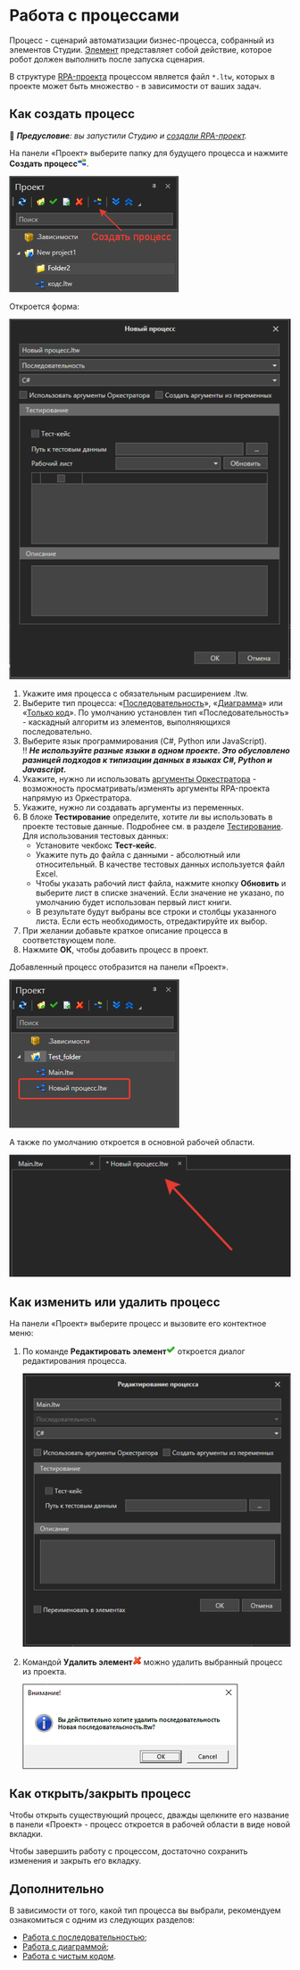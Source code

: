 # Работа с процессами

Процесс - сценарий автоматизации бизнес-процесса, собранный из элементов Студии. [Элемент](https://docs.primo-rpa.ru/primo-rpa/primo-studio/process/elements) представляет собой действие, которое робот должен выполнить после запуска сценария. 

В структуре [RPA-проекта](https://docs.primo-rpa.ru/primo-rpa/primo-studio/projects) процессом является файл `*.ltw`, которых в проекте может быть множество - в зависимости от ваших задач. 

## Как создать процесс

:small_blue_diamond: ***Предусловие**: вы запустили Студию и [создали RPA-проект](https://docs.primo-rpa.ru/primo-rpa/primo-studio/projects#kak-sozdat-proekt).*

На панели «Проект» выберите папку для будущего процесса и нажмите **Создать процесс**![](<../../.gitbook/assets/0 (163).png>). 

![](<../../.gitbook/assets1/buttonaddnewproccess.png>)

Откроется форма:

![](<../../.gitbook/assets1/addnewproccess.png>)

1. Укажите имя процесса с обязательным расширением .ltw. 
2. Выберите тип процесса: «[Последовательность](https://docs.primo-rpa.ru/primo-rpa/primo-studio/process/sequence)», «[Диаграмма](https://docs.primo-rpa.ru/primo-rpa/primo-studio/process/diagram)» или «[Только код](https://docs.primo-rpa.ru/primo-rpa/primo-studio/process/coding)». По умолчанию установлен тип «Последовательность» - каскадный алгоритм из элементов, выполняющихся последовательно.
3. Выберите язык программирования (C#, Python или JavaScript).\
	:bangbang: ***Не используйте разные языки в одном проекте. Это обусловлено разницей подходов к типизации данных в языках C#, Python и Javascript.***
4. Укажите, нужно ли использовать [аргументы Оркестратора](https://docs.primo-rpa.ru/primo-rpa/primo-studio/process/args#argumenty-orkestratora) - возможность просматривать/изменять аргументы RPA-проекта напрямую из Оркестратора.
5. Укажите, нужно ли создавать аргументы из переменных. 
6. В блоке **Тестирование** определите, хотите ли вы использовать в проекте тестовые данные. Подробнее см. в разделе [Тестирование](https://docs.primo-rpa.ru/primo-rpa/primo-studio/process/debug/testing). Для использования тестовых данных:
   * Установите чекбокс **Тест-кейс**.
   * Укажите путь до файла с данными - абсолютный или относительный. В качестве тестовых данных используется файл Excel. 
   * Чтобы указать рабочий лист файла, нажмите кнопку **Обновить** и выберите лист в списке значений. Если значение не указано, по умолчанию будет использован первый лист книги.
   * В результате будут выбраны все строки и столбцы указанного листа. Если есть необходимость, отредактируйте их выбор.
8. При желании добавьте краткое описание процесса в соответствующем поле.
9. Нажмите **ОК**, чтобы добавить процесс в проект.

Добавленный процесс отобразится на панели «Проект».

![](<../../.gitbook/assets/project-panel-process.png>)

А также по умолчанию откроется в основной рабочей области.

![](<../../.gitbook/assets/workspace.png>)

## Как изменить или удалить процесс
На панели «Проект» выберите процесс и вызовите его контектное меню:
1. По команде **Редактировать элемент**![](<../../.gitbook/assets/4 (1) (1) (2) (1) (1) (1) (1).png>) откроется диалог редактирования процесса.

   ![](<../../.gitbook/assets1/project-process-since-2311-versions.png>)

2. Командой **Удалить элемент**![](<../../.gitbook/assets/10 (2) (1) (2) (1) (1) (1) (2) (3).png>) можно удалить выбранный процесс из проекта. 

   ![](<../../.gitbook/assets/7 (2).png>)

## Как открыть/закрыть процесс

Чтобы открыть существующий процесс, дважды щелкните его название в панели «Проект» - процесс откроется в рабочей области в виде новой вкладки.

Чтобы завершить работу с процессом, достаточно сохранить изменения и закрыть его вкладку.

## Дополнительно
В зависимости от того, какой тип процесса вы выбрали, рекомендуем ознакомиться с одним из следующих разделов:
*  [Работа с последовательностью](https://docs.primo-rpa.ru/primo-rpa/primo-studio/process/sequence);
*  [Работа с диаграммой](https://docs.primo-rpa.ru/primo-rpa/primo-studio/process/diagram);
*  [Работа с чистым кодом](https://docs.primo-rpa.ru/primo-rpa/primo-studio/process/coding).
